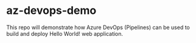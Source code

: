 # az-devops-demo

This repo will demonstrate how Azure DevOps (Pipelines) can be used to build and deploy Hello World! web application.
